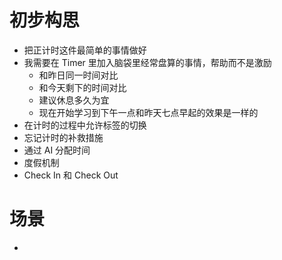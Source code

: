 # 初步构思
- 把正计时这件最简单的事情做好
- 我需要在 Timer 里加入脑袋里经常盘算的事情，帮助而不是激励
	- 和昨日同一时间对比
	- 和今天剩下的时间对比
	- 建议休息多久为宜
	- 现在开始学习到下午一点和昨天七点早起的效果是一样的
- 在计时的过程中允许标签的切换
- 忘记计时的补救措施
- 通过 AI 分配时间
- 度假机制
- Check In 和 Check Out
# 场景
- 
